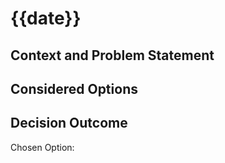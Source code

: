 # {{date}}
## Context and Problem Statement

## Considered Options

## Decision Outcome
Chosen Option: